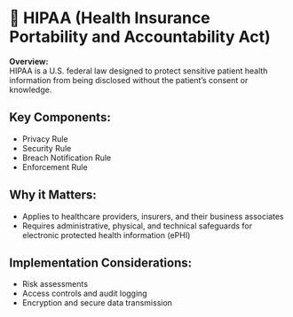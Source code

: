 # 📘 HIPAA (Health Insurance Portability and Accountability Act)

**Overview:**  
HIPAA is a U.S. federal law designed to protect sensitive patient health information from being disclosed without the patient’s consent or knowledge.

## Key Components:
- Privacy Rule
- Security Rule
- Breach Notification Rule
- Enforcement Rule

## Why it Matters:
- Applies to healthcare providers, insurers, and their business associates
- Requires administrative, physical, and technical safeguards for electronic protected health information (ePHI)

## Implementation Considerations:
- Risk assessments
- Access controls and audit logging
- Encryption and secure data transmission
